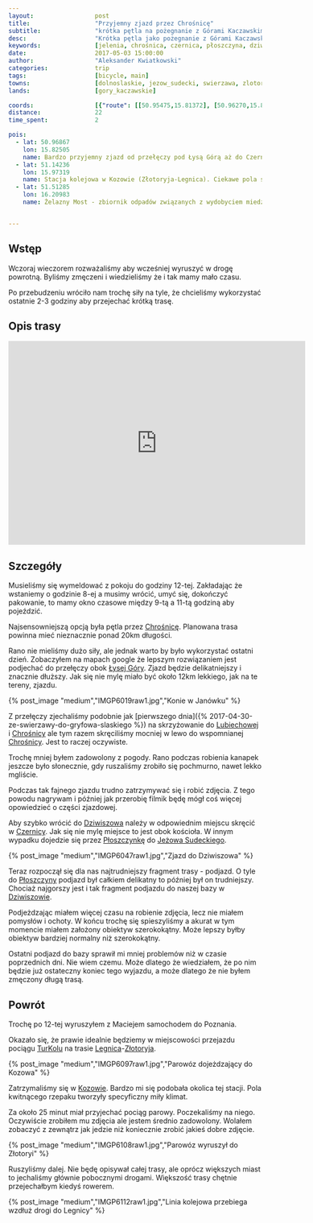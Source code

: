 ```yaml
---
layout:                 post
title:                  "Przyjemny zjazd przez Chrośnicę"
subtitle:               "krótka pętla na pożegnanie z Górami Kaczawskimi"
desc:                   "Krótka pętla jako pożegnanie z Górami Kaczawskimi i Kotliną Jeleniogórską."
keywords:               [jelenia, chrośnica, czernica, płoszczyna, dziwiszów, poranek]
date:                   2017-05-03 15:00:00
author:                 "Aleksander Kwiatkowski"
categories:             trip
tags:                   [bicycle, main]
towns:                  [dolnoslaskie, jezow_sudecki, swierzawa, zlotoryja]
lands:                  [gory_kaczawskie]

coords:                 [{"route": [[50.95475,15.81372], [50.96270,15.82925], [50.96767,15.82719], [50.97994,15.78780], [50.99280,15.76960], [50.99858,15.75003], [50.98982,15.73390], [50.97902,15.72222], [50.96788,15.72832], [50.95675,15.75784], [50.94810,15.77716], [50.94128,15.79552], [50.94983,15.80754], [50.95491,15.81243]], "type": "bicycle"}]
distance:               22
time_spent:             2

pois:
  - lat: 50.96867
    lon: 15.82505
    name: Bardzo przyjemny zjazd od przełęczy pod Łysą Górą aż do Czernicy. 300m w dół na odległości 12km.
  - lat: 51.14236
    lon: 15.97319
    name: Stacja kolejowa w Kozowie (Złotoryja-Legnica). Ciekawe pola są w jej okolicy.  
  - lat: 51.51285
    lon: 16.20983
    name: Żelazny Most - zbiornik odpadów związanych z wydobyciem miedzi. Niedaleko Rudny.


---
```


[wiki-chrosnica]: https://pl.wikipedia.org/wiki/Chro%C5%9Bnica_(wojew%C3%B3dztwo_dolno%C5%9Bl%C4%85skie)
[wiki-lysa-gora]: https://pl.wikipedia.org/wiki/%C5%81ysa_G%C3%B3ra_(G%C3%B3ry_Kaczawskie)
[wiki-lubiechowa]: https://pl.wikipedia.org/wiki/Lubiechowa
[wiki-dziwiszow]: https://pl.wikipedia.org/wiki/Dziwisz%C3%B3w
[wiki-czernica]: https://pl.wikipedia.org/wiki/Czernica_(powiat_jeleniog%C3%B3rski)
[wiki-ploszczynka]: https://pl.wikipedia.org/wiki/P%C5%82oszczynka
[wiki-jezow-sudecki]: https://pl.wikipedia.org/wiki/Je%C5%BC%C3%B3w_Sudecki
[wiki-ploszczyna]: https://pl.wikipedia.org/wiki/P%C5%82oszczyna
[wiki-legnica]: https://pl.wikipedia.org/wiki/Legnica
[wiki-zlotoryja]: https://pl.wikipedia.org/wiki/Z%C5%82otoryja
[wiki-kozow]: https://pl.wikipedia.org/wiki/Koz%C3%B3w_(wojew%C3%B3dztwo_dolno%C5%9Bl%C4%85skie)

[turkol]: http://www.turkol.pl/

Wstęp
-----

Wczoraj wieczorem rozważaliśmy aby wcześniej wyruszyć w drogę powrotną.
Byliśmy zmęczeni i wiedzieliśmy że i tak mamy mało czasu.

Po przebudzeniu wróciło nam trochę siły na tyle, że chcieliśmy wykorzystać ostatnie
2-3 godziny aby przejechać krótką trasę.

Opis trasy
----------

<iframe height='405' width='590' frameborder='0' allowtransparency='true' scrolling='no' src='https://www.strava.com/activities/968774736/embed/68d3a11f6df827df4074c0acedc98428a3232d8a'></iframe>

Szczegóły
---------

Musieliśmy się wymeldować z pokoju do godziny 12-tej. Zakładając że wstaniemy
o godzinie 8-ej a musimy wrócić, umyć się, dokończyć pakowanie, to mamy
okno czasowe między 9-tą a 11-tą godziną aby pojeździć.

Najsensowniejszą opcją była pętla przez [Chrośnicę][wiki-chrosnica].
Planowana trasa powinna mieć nieznacznie ponad 20km długości.

Rano nie mieliśmy dużo siły, ale jednak warto by było wykorzystać ostatni dzień.
Zobaczyłem na mapach google że lepszym rozwiązaniem jest
podjechać do przełęczy obok [Łysej Góry][wiki-lysa-gora].
Zjazd będzie delikatniejszy i znacznie dłuższy. Jak się nie mylę
miało być około 12km lekkiego, jak na te tereny, zjazdu.

{% post_image "medium","IMGP6019raw1.jpg","Konie w Janówku" %}

Z przełęczy zjechaliśmy podobnie jak
[pierwszego dnia]({% 2017-04-30-ze-swierzawy-do-gryfowa-slaskiego %}) na skrzyżowanie do [Lubiechowej][wiki-lubiechowa] i
[Chrośnicy][wiki-chrosnica] ale tym razem skręciliśmy mocniej w lewo
do wspomnianej [Chrośnicy][wiki-chrosnica]. Jest to raczej oczywiste.

Trochę mniej byłem zadowolony z pogody. Rano podczas robienia kanapek jeszcze
było słonecznie, gdy ruszaliśmy zrobiło się pochmurno, nawet
lekko mgliście.

Podczas tak fajnego zjazdu trudno zatrzymywać się i robić zdjęcia. Z tego powodu
nagrywam i później jak przerobię filmik będę mógł coś więcej opowiedzieć o
części zjazdowej.

Aby szybko wrócić do [Dziwiszowa][wiki-dziwiszow] należy w odpowiednim miejscu
skręcić w [Czernicy][wiki-czernica]. Jak się nie mylę miejsce to jest obok kościoła.
W innym wypadku dojedzie się przez [Płoszczynkę][wiki-ploszczynka] do
[Jeżowa Sudeckiego][wiki-jezow-sudecki].

{% post_image "medium","IMGP6047raw1.jpg","Zjazd do Dziwiszowa" %}

Teraz rozpoczął się dla nas najtrudniejszy fragment trasy - podjazd. O tyle do
[Płoszczyny][wiki-ploszczyna] podjazd był całkiem delikatny to później
był on trudniejszy. Chociaż najgorszy jest i tak fragment podjazdu do naszej
bazy w [Dziwiszowie][wiki-dziwiszow].

Podjeżdzając miałem więcej czasu na robienie zdjęcia, lecz nie miałem
pomysłów i ochoty. W końcu trochę się spieszyliśmy a akurat w tym momencie miałem
założony obiektyw szerokokątny. Może lepszy byłby obiektyw bardziej normalny
niż szerokokątny.

Ostatni podjazd do bazy sprawił mi mniej problemów niż w czasie poprzednich dni.
Nie wiem czemu. Może dlatego że wiedziałem, że po nim będzie już ostateczny
koniec tego wyjazdu, a może dlatego że nie byłem zmęczony długą trasą.

Powrót
------

Trochę po 12-tej wyruszyłem z Maciejem samochodem do Poznania.

Okazało się, że prawie idealnie będziemy w miejscowości przejazdu pociągu
[TurKolu][turkol] na trasie [Legnica][wiki-legnica]-[Złotoryja][wiki-zlotoryja].

{% post_image "medium","IMGP6097raw1.jpg","Parowóz dojeżdzający do Kozowa" %}

Zatrzymaliśmy się w [Kozowie][wiki-kozow]. Bardzo mi się podobała okolica tej
stacji. Pola kwitnącego rzepaku tworzyły specyficzny miły klimat.

Za około 25 minut miał przyjechać pociąg parowy. Poczekaliśmy na niego.
Oczywiście zrobiłem mu zdjęcia ale jestem średnio zadowolony. Wolałem zobaczyć
z zewnątrz jak jedzie niż koniecznie zrobić jakieś dobre zdjęcie.

{% post_image "medium","IMGP6108raw1.jpg","Parowóz wyruszył do Złotoryi" %}

Ruszyliśmy dalej. Nie będę opisywał całej trasy, ale oprócz większych miast
to jechaliśmy głównie pobocznymi drogami. Większość trasy chętnie przejechałbym
kiedyś rowerem.

{% post_image "medium","IMGP6112raw1.jpg","Linia kolejowa przebiega wzdłuż drogi do Legnicy" %}

